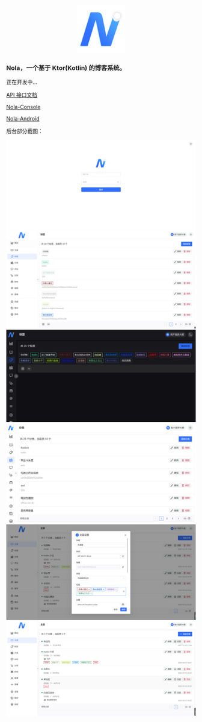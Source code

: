 <div align="center"><img src="./img/nola_256.png" width="128"/></div>

### Nola，一个基于 Ktor(Kotlin) 的博客系统。

正在开发中...

[API 接口文档](https://apifox.com/apidoc/shared-82cab87c-63f3-4613-9264-69f4b68528ce)

[Nola-Console](https://github.com/LuodachuiXG/Nola-Console)

[Nola-Android](https://github.com/LuodachuiXG/Nola-Android)

后台部分截图：

![nola_console_1](./img/nola_console_1.png)
![nola_console_2](./img/nola_console_2.png)
![nola_console_3](./img/nola_console_3.png)
![nola_console_4](./img/nola_console_4.png)
![nola_console_4](./img/nola_console_5.png)
![nola_console_4](./img/nola_console_6.png)